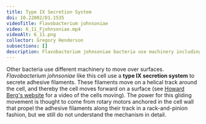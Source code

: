 ```yaml
---
title: Type IX Secretion System
doi: 10.22002/D1.1535
videoTitle: Flavobacterium johnsoniae
video: 6_11_Fjohnsoniae.mp4
videoAlt: 6_11.png
collector: Gregory Henderson
subsections: []
description: Flavobacterium johnsoniae bacteria use machinery including a type IX secretion system, a periplasmic track, and surface adhesins to glide across surfaces
---
```


Other bacteria use different machinery to move over surfaces. *Flavobacterium johnsoniae* like this cell use a **type IX secretion system** to secrete adhesive filaments. These filaments move on a helical track around the cell, and thereby the cell moves forward on a surface (see [Howard Berg's website](http://www.rowland.harvard.edu/labs/bacteria/movies/flavobacterium.php) for a video of the cells moving). The power for this gliding movement is thought to come from rotary motors anchored in the cell wall that propel the adhesive filaments along their track in a rack-and-pinion fashion, but we still do not understand the mechanism in detail.

